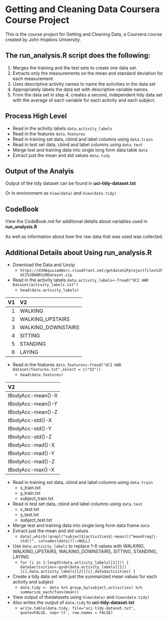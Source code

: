 # Getting and Cleaning Data Coursera Course Project

This is the course project for Getting and Cleaning Data, a Coursera course created by John Hopkins University. 

## The **run_analysis.R** script does the following:

1. Merges the training and the test sets to create one data set.
2. Extracts only the measurements on the mean and standard deviation for each measurement.
3. Uses descriptive activity names to name the activities in the data set
4. Appropriately labels the data set with descriptive variable names.
5. From the data set in step 4, creates a second, independent tidy data set with the average of each variable for each activity and each subject.

## Process High Level

* Read in the activity labels `data.activity_labels`
* Read in the features `data.features`
* Read in training set data, cbind and label columns using `data.train`
* Read in test set data, cbind and label columns using `data.test`
* Merge test and training data into single long form data table `data`
* Extract just the mean and std values `data.tidy`

## Output of the Analyis 

Output of the tidy dataset can be found in **uci-tidy-dataset.txt** 
 
Or in environment as `View(data)` and `View(data.tidy)`

## CodeBook
View the CodeBook.md for additional details about variables used in **run_analysis.R** 
 
As well as information about how the raw data that was used was collected. 

## Additional Details about Using run_analysis.R

* Download the Data and Unzip
  + `https://d396qusza40orc.cloudfront.net/getdata%2Fprojectfiles%2FUCI%20HAR%20Dataset.zip`
* Read in the activity labels `data.activity_labels<-fread("UCI HAR Dataset/activity_labels.txt")`
  + `head(data.activity_labels)`
 
| V1|V2                 |
|--:|:------------------|
|  1|WALKING            |
|  2|WALKING_UPSTAIRS   |
|  3|WALKING_DOWNSTAIRS |
|  4|SITTING            |
|  5|STANDING           |
|  6|LAYING             |

* Read in the features `data.features<-fread("UCI HAR Dataset/features.txt",select = c("V2"))`
  + `head(data.features)`
 
|V2                |
|:-----------------|
|tBodyAcc-mean()-X |
|tBodyAcc-mean()-Y |
|tBodyAcc-mean()-Z |
|tBodyAcc-std()-X  |
|tBodyAcc-std()-Y  |
|tBodyAcc-std()-Z  |
|tBodyAcc-mad()-X  |
|tBodyAcc-mad()-Y  |
|tBodyAcc-mad()-Z  |
|tBodyAcc-max()-X  |

* Read in training set data, cbind and label columns using `data.train`
  + x_train.txt
  + y_train.txt
  + subject_train.txt
* Read in test set data, cbind and label columns using `data.test`
  + x_test.txt
  + y_test.txt
  + subject_test.txt
* Merge test and training data into single long form data frame `data`
* Extract just the mean and std values
  + `data[,which(!grepl("subject$|activities$|-mean()[^meanFreq]|-std()", colnames(data))):=NULL]`
* Use `data.activity_labels` to replace 1-6 values with WALKING, WALKING_UPSTAIRS, WALKING_DOWNSTAIRS, SITTING, STANDING, LAYING
  + `for (i in 1:length(data.activity_labels[[1]])) {
  data$activities<-gsub(data.activity_labels[[1]][i],data.activity_labels[[2]][i],data$activities)
}`
* Create a tidy data set with just the summarized mean values for each activity and subject
  + `data.tidy <- data %>% group_by(subject,activities) %>% summarize_each(funs(mean))`
* View output of thedatasets using `View(data)` and `View(data.tidy)`
* Also writes the output of `data.tidy` to **uci-tidy-dataset.txt**
  + `write.table(data.tidy, file="uci-tidy-dataset.txt", quote=FALSE, sep='\t', row.names = FALSE)`

